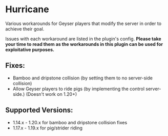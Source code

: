# Hurricane
Various workarounds for Geyser players that modify the server in order to achieve their goal.

Issues with each workaround are listed in the plugin's config. **Please take your time to read them as the workarounds in this plugin can be used for exploitative purposes.**

## Fixes:
- Bamboo and dripstone collision (by setting them to no server-side collision)
- Allow Geyser players to ride pigs (by implementing the control server-side.) (Doesn't work on 1.20+)

## Supported Versions:
- 1.14.x - 1.20.x for bamboo and dripstone collision fixes 
- 1.17.x - 1.19.x for pig/strider riding
